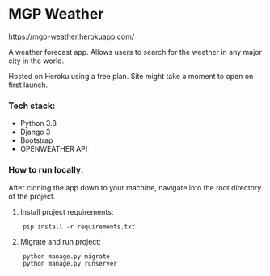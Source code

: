 # MGP Weather

https://mgp-weather.herokuapp.com/

A weather forecast app. Allows users to search for the weather in any major city in the world.

Hosted on Heroku using a free plan. Site might take a moment to open on first launch.

### Tech stack:

* Python 3.8
* Django 3
* Bootstrap
* OPENWEATHER API

### How to run locally:

After cloning the app down to your machine, navigate into the root directory of the project. 

1. Install project requirements:
```
    pip install -r requirements.txt
```
2. Migrate and run project:
``` 
    python manage.py migrate
    python manage.py runserver
```